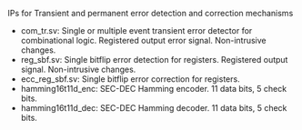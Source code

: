 IPs for Transient and permanent error detection and correction mechanisms

* com\_tr.sv: Single or multiple event transient error detector for
  combinational logic. Registered output error signal. Non-intrusive changes. 
* reg\_sbf.sv: Single bitflip error detection for registers. Registered output
   signal. Non-intrusive changes.
* ecc\_reg\_sbf.sv: Single bitflip error correction for registers.
* hamming16t11d\_enc: SEC-DEC Hamming encoder. 11 data bits, 5 check bits.
* hamming16t11d\_dec: SEC-DEC Hamming decoder. 11 data bits, 5 check bits.

